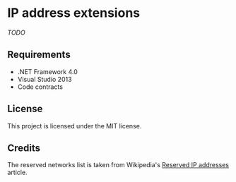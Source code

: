﻿# IP address extensions

_TODO_

## Requirements

- .NET Framework 4.0
- Visual Studio 2013
- Code contracts

## License

This project is licensed under the MIT license.

## Credits

The reserved networks list is taken from Wikipedia's [Reserved IP addresses]
article.

  [Reserved IP addresses]: http://en.wikipedia.org/wiki/Reserved_IP_addresses
